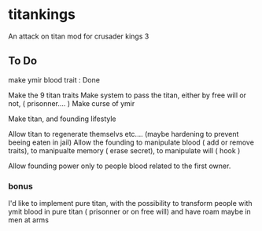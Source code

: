 # titankings

An attack on titan mod for crusader kings 3

## To Do

make ymir blood trait : Done

Make the 9 titan traits
Make system to pass the titan, either by free will or not, ( prisonner.... )
Make curse of ymir

Make titan, and founding lifestyle

Allow titan to regenerate themselvs etc.... (maybe hardening to prevent beeing eaten in jail)
Allow the founding to manipulate blood ( add or remove traits), to manipualte memory ( erase secret), to manipulate will ( hook )

Allow founding power only to people blood related to the first owner.

### bonus

I'd like to implement pure titan, with the possibility to transform people with ymit blood in pure titan ( prisonner or on free will) and have roam maybe in men at arms
